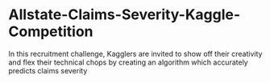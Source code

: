 # Allstate-Claims-Severity-Kaggle-Competition
 In this recruitment challenge, Kagglers are invited to show off their creativity and flex their technical chops by creating an algorithm which accurately predicts claims severity
